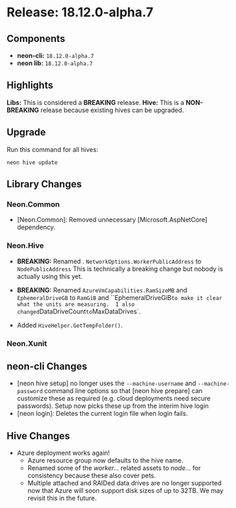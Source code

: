 # Release: 18.12.0-alpha.7

## Components

* **neon-cli:** `18.12.0-alpha.7`
* **neon lib:** `18.12.0-alpha.7`

## Highlights

**Libs:** This is considered a **BREAKING** release.
**Hive:** This is a **NON-BREAKING** release because existing hives can be upgraded.


## Upgrade

Run this command for all hives:

```
neon hive update
```

## Library Changes

### Neon.Common

* [Neon.Common]: Removed unnecessary [Microsoft.AspNetCore] dependency.

### Neon.Hive

* **BREAKING:** Renamed . `NetworkOptions.WorkerPublicAddress` to `NodePublicAddress` This is technically a breaking change but nobody is actually using this yet.
* **BREAKING:** Renamed `AzureVmCapabilities.RamSizeMB` and `EphemeralDriveGB` to `RamGiB` and ``EphemeralDriveGiB` to make it clear what the units are measuring.  I also changed `DataDriveCount` to `MaxDataDrives`.

* Added `HiveHelper.GetTempFolder()`.

### Neon.Xunit

## neon-cli Changes

* [neon hive setup] no longer uses the `--machine-username` and `--machine-password` command line options so that [neon hive prepare] can customize these as required (e.g. cloud deployments need secure passwords).  Setup now picks these up from the interim hive login 
* [neon login]: Deletes the current login file when login fails.

## Hive Changes

* Azure deployment works again!
  * Azure resource group now defaults to the hive name.
  * Renamed some of the *worker...* related assets to *node...* for consistency because these also cover pets.
  * Multiple attached and RAIDed data drives are no longer supported now that Azure will soon support disk sizes of up to 32TB.  We may revisit this in the future.
   